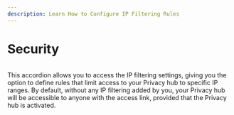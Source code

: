 ```yaml
---
description: Learn How to Configure IP Filtering Rules
---
```


# Security

<figure><img src="../../../.gitbook/assets/Capture d&#x27;écran 2024-11-18 235051.png" alt=""><figcaption></figcaption></figure>

This accordion allows you to access the IP filtering settings, giving you the option to define rules that limit access to your Privacy hub to specific IP ranges. By default, without any IP filtering added by you, your Privacy hub will be accessible to anyone with the access link, provided that the Privacy hub is activated.
